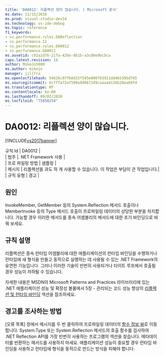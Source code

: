 ```yaml
---
title: 'DA0012: 리플렉션 양이 많습니다. | Microsoft 문서'
ms.date: 11/15/2016
ms.prod: visual-studio-dev14
ms.technology: vs-ide-debug
ms.topic: reference
f1_keywords:
- vs.performance.rules.DAReflection
- vs.performance.12
- vs.performance.rules.DA0012
- vs.performance.DA0011
ms.assetid: c92a1d76-21fa-426e-8b1b-a3c08e9bcbca
caps.latest.revision: 18
author: MikeJo5000
ms.author: mikejo
manager: jillfra
ms.openlocfilehash: 54626c07fb8d15f585e800f03911dd465395d795
ms.sourcegitcommit: 6cfffa72af599a9d667249caaaa411bb28ea69fd
ms.translationtype: MT
ms.contentlocale: ko-KR
ms.lasthandoff: 09/02/2020
ms.locfileid: "75850254"
---
```

# <a name="da0012-significant-amount-of-reflection"></a>DA0012: 리플렉션 양이 많습니다.
[!INCLUDE[vs2017banner](../includes/vs2017banner.md)]

규칙 Id | DA0012 |  
| 범주 |. NET Framework 사용 |  
| 프로 파일링 방법 | 샘플링 |  
| 메시지 | 리플렉션을 과도 하 게 사용할 수 있습니다. 이 작업은 부담이 큰 작업입니다.|  
| 규칙 유형 | 경고 |  
  
## <a name="cause"></a>원인  
 InvokeMember, GetMember 등의 System.Reflection 메서드 호출이나 MemberInvoke 등의 Type 메서드 호출이 프로파일링 데이터의 상당한 부분을 차지합니다. 가능할 경우 이러한 메서드를 종속 어셈블리의 메서드에 대한 초기 바인딩으로 바꿔 보세요.  
  
## <a name="rule-description"></a>규칙 설명  
 리플렉션은 종속 런타임 어셈블리에 대한 애플리케이션의 런타임 바인딩을 수행하거나 런타임에 새 형식을 만들고 동적으로 실행하는 데 사용될 수 있는 .NET Framework의 유연한 기능입니다. 그러나 이러한 기술이 빈번히 사용되거나 타이트 루프에서 호출될 경우 성능이 저하될 수 있습니다.  
  
 자세한 내용은 MSDN의 Microsoft Patterns and Practices 라이브러리에 있는 .NET 애플리케이션 성능 및 확장성 볼륨에서 5장 - 관리되는 코드 성능 향상의 [리플렉션 및 런타임 바인딩](https://msdn.microsoft.com/library/ms998547.aspx#scalenetchapt05_topic31) 섹션을 참조하세요.  
  
## <a name="how-to-investigate-a-warning"></a>경고를 조사하는 방법  
 [오류 목록] 창에서 메시지를 두 번 클릭하여 프로파일링 데이터의 [함수 정보 뷰](../profiling/function-details-view.md)로 이동합니다. System.Type 또는 System.Reflection 메서드의 호출 함수를 검사하여 .NET Reflection API를 가장 빈번히 사용하는 프로그램의 섹션을 찾습니다. 메타데이터를 반환하는 메서드를 사용하지 마세요. 애플리케이션 성능이 중요할 경우 런타임 바인딩을 사용하고 런타임에 형식을 동적으로 만드는 방식을 피해야 합니다.
